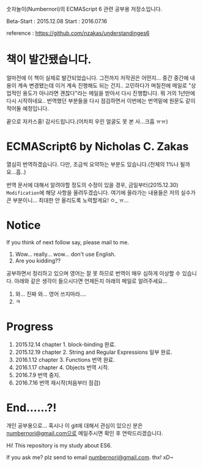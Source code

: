 

숫자놀이(Numbernori)의 ECMAScript 6 관련 공부용 저장소입니다.

Beta-Start : 2015.12.08
Start : 2016.07.16

reference : https://github.com/nzakas/understandinges6

# 책이 발간됐습니다.

얼마전에 이 책이 실제로 발간되었습니다.
그전까지 저작권은 어떤지...
중간 중간에 내용이 계속 변경됐는데 이거 계속 진행해도 되는 건지..
고민하다가 며칠전에 메일로 "상업적인 용도가 아니라면 괜찮다"라는 메일을 받아서
다시 진행합니다.
뭐 거의 1년만에 다시 시작하네요..
번역했던 부분들을 다시 점검하면서 이번에는 번역밑에 원문도 같이 적어둘 예정입니다.

끝으로 자카스횽! 감사드립니다.(어차피 우린 얼굴도 못 본 사...크흡 ㅠㅠ)


# ECMAScript6 by Nicholas C. Zakas


열심히 번역하겠습니다.
다만, 조금씩 요약하는 부분도 있습니다.(전체의 1%나 될까요...흠..)

번역 문서에 대해서 알려야할 정도의 수정이 있을 경우,
금일부터(2015.12.30) `Modification`에 해당 사항을 올려두겠습니다.
여기에 올라가는 내용들은 저의 실수가 큰 부분이니...
최대한 안 올리도록 노력할게요! ㅇ_ ㅠ...


# Notice


If you think of next follow say, please mail to me.

1. Wow... really... wow... don't use English.
1. Are you kidding??


공부하면서 정리하고 있으며 영어는 잘 못 하므로 번역이 매우 심하게 이상할 수 있습니다.
아래와 같은 생각이 들으시다면 언제든지 아래의 메일로 알려주세요...

1. 와... 진짜 와... 영어 쓰지마라....
1. ㅋ


# Progress

1. 2015.12.14 chapter 1. block-binding 완료.
1. 2015.12.19 chapter 2. String and Regular Expressions 일부 완료.
1. 2016.1.12 chapter 3. Functions 번역 완료.
1. 2016.1.17 chapter 4. Objects 번역 시작.
1. 2016.7.9 번역 중지.
1. 2016.7.16 번역 재시작(처음부터 점검)

# End......?!

개인 공부용으로... 혹시나 이 git에 대해서 관심이 있으신 분은
numbernori@gmail.com으로 메일주시면 확인 후 연락드리겠습니다.

Hi!
This repository is my study about ES6.

If you ask me?
plz send to email numbernori@gmail.com.
thx! xD~
